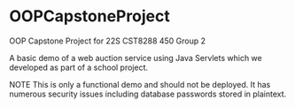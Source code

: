 # OOPCapstoneProject
OOP Capstone Project for 22S CST8288 450 Group 2

A basic demo of a web auction service using Java Servlets which we developed as part of a school project.

NOTE This is only a functional demo and should not be deployed. It has numerous security issues including database passwords stored in plaintext.

